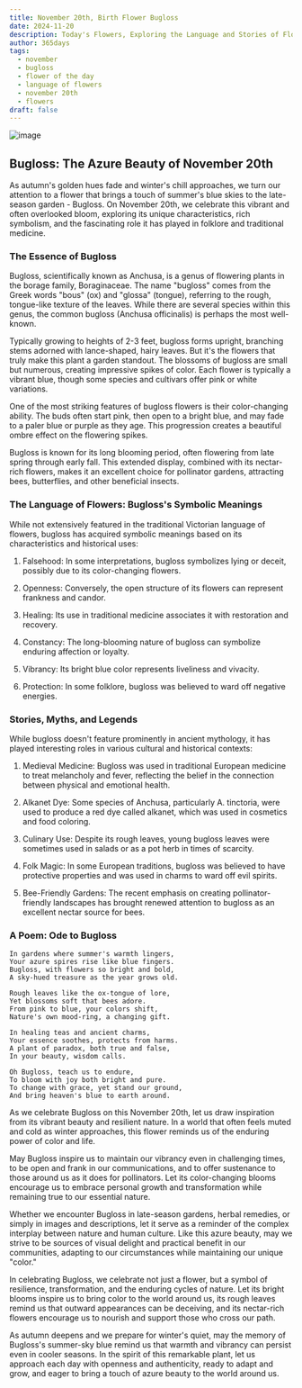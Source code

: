 ```yaml
---
title: November 20th, Birth Flower Bugloss
date: 2024-11-20
description: Today's Flowers, Exploring the Language and Stories of Flowers Bugloss
author: 365days
tags:
  - november
  - bugloss
  - flower of the day
  - language of flowers
  - november 20th
  - flowers
draft: false
---
```



![image](https://cdn.pixabay.com/photo/2017/06/30/13/10/slangehoved-2458225_960_720.jpg#center)

## Bugloss: The Azure Beauty of November 20th

As autumn's golden hues fade and winter's chill approaches, we turn our attention to a flower that brings a touch of summer's blue skies to the late-season garden - Bugloss. On November 20th, we celebrate this vibrant and often overlooked bloom, exploring its unique characteristics, rich symbolism, and the fascinating role it has played in folklore and traditional medicine.

### The Essence of Bugloss

Bugloss, scientifically known as Anchusa, is a genus of flowering plants in the borage family, Boraginaceae. The name "bugloss" comes from the Greek words "bous" (ox) and "glossa" (tongue), referring to the rough, tongue-like texture of the leaves. While there are several species within this genus, the common bugloss (Anchusa officinalis) is perhaps the most well-known.

Typically growing to heights of 2-3 feet, bugloss forms upright, branching stems adorned with lance-shaped, hairy leaves. But it's the flowers that truly make this plant a garden standout. The blossoms of bugloss are small but numerous, creating impressive spikes of color. Each flower is typically a vibrant blue, though some species and cultivars offer pink or white variations.

One of the most striking features of bugloss flowers is their color-changing ability. The buds often start pink, then open to a bright blue, and may fade to a paler blue or purple as they age. This progression creates a beautiful ombre effect on the flowering spikes.

Bugloss is known for its long blooming period, often flowering from late spring through early fall. This extended display, combined with its nectar-rich flowers, makes it an excellent choice for pollinator gardens, attracting bees, butterflies, and other beneficial insects.

### The Language of Flowers: Bugloss's Symbolic Meanings

While not extensively featured in the traditional Victorian language of flowers, bugloss has acquired symbolic meanings based on its characteristics and historical uses:

1. Falsehood: In some interpretations, bugloss symbolizes lying or deceit, possibly due to its color-changing flowers.

2. Openness: Conversely, the open structure of its flowers can represent frankness and candor.

3. Healing: Its use in traditional medicine associates it with restoration and recovery.

4. Constancy: The long-blooming nature of bugloss can symbolize enduring affection or loyalty.

5. Vibrancy: Its bright blue color represents liveliness and vivacity.

6. Protection: In some folklore, bugloss was believed to ward off negative energies.

### Stories, Myths, and Legends

While bugloss doesn't feature prominently in ancient mythology, it has played interesting roles in various cultural and historical contexts:

1. Medieval Medicine: Bugloss was used in traditional European medicine to treat melancholy and fever, reflecting the belief in the connection between physical and emotional health.

2. Alkanet Dye: Some species of Anchusa, particularly A. tinctoria, were used to produce a red dye called alkanet, which was used in cosmetics and food coloring.

3. Culinary Use: Despite its rough leaves, young bugloss leaves were sometimes used in salads or as a pot herb in times of scarcity.

4. Folk Magic: In some European traditions, bugloss was believed to have protective properties and was used in charms to ward off evil spirits.

5. Bee-Friendly Gardens: The recent emphasis on creating pollinator-friendly landscapes has brought renewed attention to bugloss as an excellent nectar source for bees.

### A Poem: Ode to Bugloss

	In gardens where summer's warmth lingers,
	Your azure spires rise like blue fingers.
	Bugloss, with flowers so bright and bold,
	A sky-hued treasure as the year grows old.
	
	Rough leaves like the ox-tongue of lore,
	Yet blossoms soft that bees adore.
	From pink to blue, your colors shift,
	Nature's own mood-ring, a changing gift.
	
	In healing teas and ancient charms,
	Your essence soothes, protects from harms.
	A plant of paradox, both true and false,
	In your beauty, wisdom calls.
	
	Oh Bugloss, teach us to endure,
	To bloom with joy both bright and pure.
	To change with grace, yet stand our ground,
	And bring heaven's blue to earth around.

As we celebrate Bugloss on this November 20th, let us draw inspiration from its vibrant beauty and resilient nature. In a world that often feels muted and cold as winter approaches, this flower reminds us of the enduring power of color and life.

May Bugloss inspire us to maintain our vibrancy even in challenging times, to be open and frank in our communications, and to offer sustenance to those around us as it does for pollinators. Let its color-changing blooms encourage us to embrace personal growth and transformation while remaining true to our essential nature.

Whether we encounter Bugloss in late-season gardens, herbal remedies, or simply in images and descriptions, let it serve as a reminder of the complex interplay between nature and human culture. Like this azure beauty, may we strive to be sources of visual delight and practical benefit in our communities, adapting to our circumstances while maintaining our unique "color."

In celebrating Bugloss, we celebrate not just a flower, but a symbol of resilience, transformation, and the enduring cycles of nature. Let its bright blooms inspire us to bring color to the world around us, its rough leaves remind us that outward appearances can be deceiving, and its nectar-rich flowers encourage us to nourish and support those who cross our path.

As autumn deepens and we prepare for winter's quiet, may the memory of Bugloss's summer-sky blue remind us that warmth and vibrancy can persist even in cooler seasons. In the spirit of this remarkable plant, let us approach each day with openness and authenticity, ready to adapt and grow, and eager to bring a touch of azure beauty to the world around us.